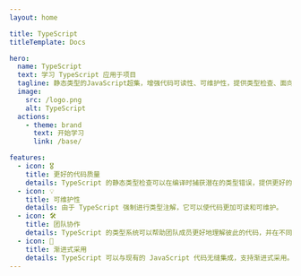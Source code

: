 ```yaml
---
layout: home

title: TypeScript
titleTemplate: Docs

hero:
  name: TypeScript
  text: 学习 TypeScript 应用于项目
  tagline: 静态类型的JavaScript超集，增强代码可读性、可维护性，提供类型检查、面向对象特性和第三方库支持。
  image:
    src: /logo.png
    alt: TypeScript
  actions:
    - theme: brand
      text: 开始学习
      link: /base/

features:
  - icon: 🎖
    title: 更好的代码质量
    details: TypeScript 的静态类型检查可以在编译时捕获潜在的类型错误，提供更好的代码质量和可靠性。
  - icon: 💡
    title: 可维护性
    details: 由于 TypeScript 强制进行类型注解，它可以使代码更加可读和可维护。
  - icon: 🛠️
    title: 团队协作
    details: TypeScript 的类型系统可以帮助团队成员更好地理解彼此的代码，并在不同的代码模块之间建立清晰的接口。
  - icon: 🔑
    title: 渐进式采用
    details: TypeScript 可以与现有的 JavaScript 代码无缝集成，支持渐进式采用。
---
```


<script setup>
import Footer from './components/footer.vue'
</script>

<Footer/>
